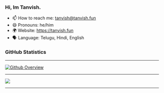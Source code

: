 ### Hi, Im Tanvish.

- 📫 How to reach me: tanvish@tanvish.fun
- 😄 Pronouns: he/him
- 🌍 Website: https://tanvish.fun
- 🗣️ Language: Telugu, Hindi, English

### GitHub Statistics

---

[![Github Overview](https://api.tanvish.fun/git-stats)](https://github.com/TanvishGG)

---

<img src="https://api.tanvish.fun/git-language"/>


---
